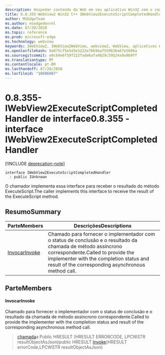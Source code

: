 ```yaml
---
description: Hospedar conteúdo da Web em seu aplicativo Win32 com o controle WebView2 do Microsoft Edge
title: 0.8.355-WebView2 Win32 C++ IWebView2ExecuteScriptCompletedHandler
author: MSEdgeTeam
ms.author: msedgedevrel
ms.date: 07/20/2020
ms.topic: reference
ms.prod: microsoft-edge
ms.technology: webview
keywords: IWebView2, IWebView2WebView, webview2, WebView, aplicativos Win32, Win32, Edge
ms.openlocfilehash: 9a075cf5e5d3e5222e76b9ba7550636a67e5696a
ms.sourcegitcommit: e0cb9e6f59f222fade6afa4829c59524a9a9b9ff
ms.translationtype: MT
ms.contentlocale: pt-BR
ms.lasthandoff: 07/20/2020
ms.locfileid: "10886007"
---
```

# <span data-ttu-id="7d9cb-104">0.8.355-IWebView2ExecuteScriptCompletedHandler de interface</span><span class="sxs-lookup"><span data-stu-id="7d9cb-104">0.8.355 - interface IWebView2ExecuteScriptCompletedHandler</span></span> 

[!INCLUDE [deprecation-note](../../includes/deprecation-note.md)]

```
interface IWebView2ExecuteScriptCompletedHandler
  : public IUnknown
```

<span data-ttu-id="7d9cb-105">O chamador implementa essa interface para receber o resultado do método ExecuteScript.</span><span class="sxs-lookup"><span data-stu-id="7d9cb-105">The caller implements this interface to receive the result of the ExecuteScript method.</span></span>

## <span data-ttu-id="7d9cb-106">Resumo</span><span class="sxs-lookup"><span data-stu-id="7d9cb-106">Summary</span></span>

 <span data-ttu-id="7d9cb-107">Parte</span><span class="sxs-lookup"><span data-stu-id="7d9cb-107">Members</span></span>                        | <span data-ttu-id="7d9cb-108">Descrições</span><span class="sxs-lookup"><span data-stu-id="7d9cb-108">Descriptions</span></span>
--------------------------------|---------------------------------------------
[<span data-ttu-id="7d9cb-109">Invocar</span><span class="sxs-lookup"><span data-stu-id="7d9cb-109">Invoke</span></span>](#invoke) | <span data-ttu-id="7d9cb-110">Chamado para fornecer o implementador com o status de conclusão e o resultado da chamada de método assíncrono correspondente.</span><span class="sxs-lookup"><span data-stu-id="7d9cb-110">Called to provide the implementer with the completion status and result of the corresponding asynchronous method call.</span></span>

## <span data-ttu-id="7d9cb-111">Parte</span><span class="sxs-lookup"><span data-stu-id="7d9cb-111">Members</span></span>

#### <span data-ttu-id="7d9cb-112">Invocar</span><span class="sxs-lookup"><span data-stu-id="7d9cb-112">Invoke</span></span> 

<span data-ttu-id="7d9cb-113">Chamado para fornecer o implementador com o status de conclusão e o resultado da chamada de método assíncrono correspondente.</span><span class="sxs-lookup"><span data-stu-id="7d9cb-113">Called to provide the implementer with the completion status and result of the corresponding asynchronous method call.</span></span>

> <span data-ttu-id="7d9cb-114">[chamada](#invoke)a Public HRESULT (HRESULT ERRORCODE, LPCWSTR resultObjectAsJson)</span><span class="sxs-lookup"><span data-stu-id="7d9cb-114">public HRESULT [Invoke](#invoke)(HRESULT errorCode,LPCWSTR resultObjectAsJson)</span></span>


